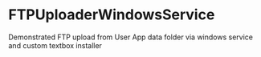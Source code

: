 # FTPUploaderWindowsService
Demonstrated FTP upload from User App data folder via windows service and custom textbox installer 
